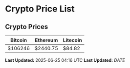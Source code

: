# Crypto Price List

## Crypto Prices
| Bitcoin | Ethereum | Litecoin |
| ------- | -------- | -------- |
| $106246 | $2440.75 | $84.82 |
**Last Updated:** 2025-06-25 04:16 UTC
**Last Updated:** $DATE$
